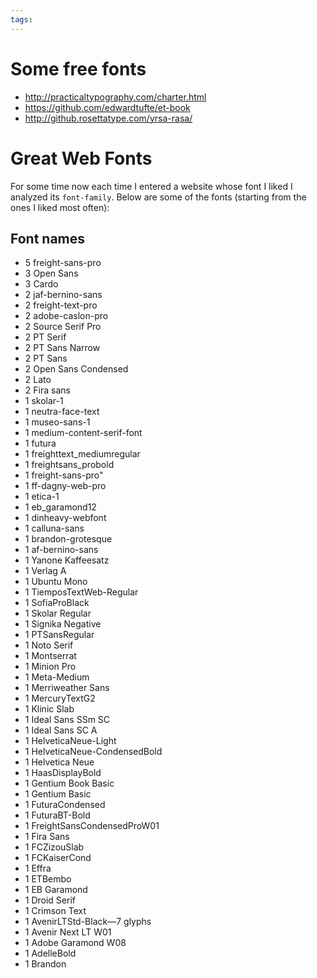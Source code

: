 ```yaml
---
tags:
---
```


# Some free fonts

- http://practicaltypography.com/charter.html
- https://github.com/edwardtufte/et-book
- http://github.rosettatype.com/yrsa-rasa/

# Great Web Fonts

For some time now each time I entered a website whose font I liked 
I analyzed its `font-family`. Below are some of the
fonts (starting from the ones I liked most often):

## Font names

- 5 freight-sans-pro
- 3 Open Sans
- 3 Cardo
- 2 jaf-bernino-sans
- 2 freight-text-pro
- 2 adobe-caslon-pro
- 2 Source Serif Pro
- 2 PT Serif
- 2 PT Sans Narrow
- 2 PT Sans
- 2 Open Sans Condensed
- 2 Lato
- 2 Fira sans
- 1 skolar-1
- 1 neutra-face-text
- 1 museo-sans-1
- 1 medium-content-serif-font
- 1 futura
- 1 freighttext_mediumregular
- 1 freightsans_probold
- 1 freight-sans-pro"
- 1 ff-dagny-web-pro
- 1 etica-1
- 1 eb_garamond12
- 1 dinheavy-webfont
- 1 calluna-sans
- 1 brandon-grotesque
- 1 af-bernino-sans
- 1 Yanone Kaffeesatz
- 1 Verlag A
- 1 Ubuntu Mono
- 1 TiemposTextWeb-Regular
- 1 SofiaProBlack
- 1 Skolar Regular
- 1 Signika Negative
- 1 PTSansRegular
- 1 Noto Serif
- 1 Montserrat
- 1 Minion Pro
- 1 Meta-Medium
- 1 Merriweather Sans
- 1 MercuryTextG2
- 1 Klinic Slab
- 1 Ideal Sans SSm SC
- 1 Ideal Sans SC A
- 1 HelveticaNeue-Light
- 1 HelveticaNeue-CondensedBold
- 1 Helvetica Neue
- 1 HaasDisplayBold
- 1 Gentium Book Basic
- 1 Gentium Basic
- 1 FuturaCondensed
- 1 FuturaBT-Bold
- 1 FreightSansCondensedProW01
- 1 Fira Sans
- 1 FCZizouSlab
- 1 FCKaiserCond
- 1 Effra
- 1 ETBembo
- 1 EB Garamond
- 1 Droid Serif
- 1 Crimson Text
- 1 AvenirLTStd-Black—7 glyphs
- 1 Avenir Next LT W01
- 1 Adobe Garamond W08
- 1 AdelleBold
- 1 Brandon
